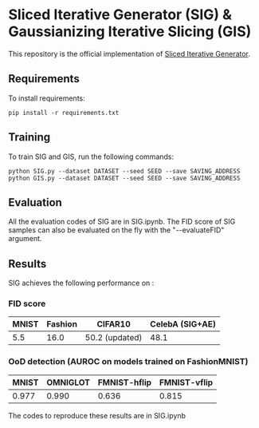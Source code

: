 # Sliced Iterative Generator (SIG) & Gaussianizing Iterative Slicing (GIS)

This repository is the official implementation of [Sliced Iterative Generator](https://arxiv.org/abs/2007.00674). 

## Requirements

To install requirements:

```setup
pip install -r requirements.txt
```

## Training

To train SIG and GIS, run the following commands:

```train
python SIG.py --dataset DATASET --seed SEED --save SAVING_ADDRESS   
python GIS.py --dataset DATASET --seed SEED --save SAVING_ADDRESS
```

## Evaluation

All the evaluation codes of SIG are in SIG.ipynb.
The FID score of SIG samples can also be evaluated on the fly with the "--evaluateFID" argument. 


## Results

SIG achieves the following performance on :

### FID score

|       MNIST       |      Fashion      |      CIFAR10      |  CelebA (SIG+AE)  |
| ----------------- | ----------------- | ----------------- | ----------------- |
|        5.5        |       16.0        |   50.2 (updated)  |       48.1        |

### OoD detection (AUROC on models trained on FashionMNIST)

|       MNIST       |      OMNIGLOT     |    FMNIST-hflip   |   FMNIST-vflip    |
| ----------------- | ----------------- | ----------------- | ----------------- |
|       0.977       |       0.990       |       0.636       |       0.815       |

The codes to reproduce these results are in SIG.ipynb
 
